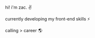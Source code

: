 <p>hi! i'm zac. ✌️</p>
<p>currently developing my front-end skills ⚡️</p>
<p>calling > career 🌎</p>

<!---
zsibson/zsibson is a ✨ special ✨ repository because its `README.md` (this file) appears on your GitHub profile.
You can click the Preview link to take a look at your changes.
--->
